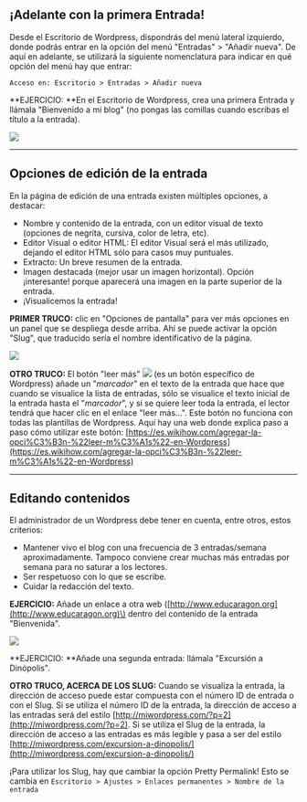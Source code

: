 ## ¡Adelante con la primera Entrada!

Desde el Escritorio de Wordpress, dispondrás del menú lateral izquierdo, donde podrás entrar en la opción del menú "Entradas" &gt; "Añadir nueva". De aquí en adelante, se utilizará la siguiente nomenclatura para indicar en qué opción del menú hay que entrar:

```
Acceso en: Escritorio > Entradas > Añadir nueva
```

**EJERCICIO: **En el Escritorio de Wordpress, crea una primera Entrada y llámala "Bienvenido a mi blog" \(no pongas las comillas cuando escribas el título a la entrada\).

![](https://catedu.github.io/atrevete-con-wordpress/assets/nueva_entrada.png)

---

## Opciones de edición de la entrada

En la página de edición de una entrada existen múltiples opciones, a destacar:

* Nombre y contenido de la entrada, con un editor visual de texto \(opciones de negrita, cursiva, color de letra, etc\).
* Editor Visual o editor HTML: El editor Visual será el más utilizado, dejando el editor HTML sólo para casos muy puntuales.
* Extracto: Un breve resumen de la entrada.
* Imagen destacada \(mejor usar un imagen horizontal\). Opción ¡interesante! porque aparecerá una imagen en la parte superior de la entrada.
* ¡Visualicemos la entrada!

**PRIMER TRUCO:** clic en "Opciones de pantalla" para ver más opciones en un panel que se despliega desde arriba. Ahí se puede activar la opción "Slug", que traducido sería el nombre identificativo de la página.

![](https://catedu.github.io/atrevete-con-wordpress/assets/editar_entrada_blog.png)

**OTRO TRUCO:** El botón "leer más"  ![](https://catedu.github.io/atrevete-con-wordpress/assets/leer-mas.png) \(es un botón específico de Wordpress\) añade un "_marcador_" en el texto de la entrada que hace que cuando se visualice la lista de entradas, sólo se visualice el texto inicial de la entrada hasta el "_marcador_", y si se quiere leer toda la entrada, el lector tendrá que hacer clic en el enlace "leer más...". Este botón no funciona con todas las plantillas de Wordpress. Aquí hay una web donde explica paso a paso cómo utilizar este botón: [https://es.wikihow.com/agregar-la-opci%C3%B3n-%22leer-m%C3%A1s%22-en-Wordpress](https://es.wikihow.com/agregar-la-opci%C3%B3n-%22leer-m%C3%A1s%22-en-Wordpress)

---

## Editando contenidos

El administrador de un Wordpress debe tener en cuenta, entre otros, estos criterios:

* Mantener vivo el blog con una frecuencia de 3 entradas/semana aproximadamente. Tampoco conviene crear muchas más entradas por semana para no saturar a los lectores.
* Ser respetuoso con lo que se escribe.
* Cuidar la redacción del texto.

**EJERCICIO:** Añade un enlace a otra web \([http://www.educaragon.org](http://www.educaragon.org)\) dentro del contenido de la entrada "Bienvenida".

![](https://catedu.github.io/atrevete-con-wordpress/assets/crear-enlace.png)

**EJERCICIO: **Añade una segunda entrada: llámala "Excursión a Dinópolis".

**OTRO TRUCO, ACERCA DE LOS SLUG:** Cuando se visualiza la entrada, la dirección de acceso puede estar compuesta con el número ID de entrada o con el Slug. Si se utiliza el número ID de la entrada, la dirección de acceso a las entradas será del estilo [http://miwordpress.com/?p=2](http://miwordpress.com/?p=2). Si se utiliza el Slug de la entrada, la dirección de acceso a las entradas es más legible y pasa a ser del estilo  [http://miwordpress.com/excursion-a-dinopolis/](http://miwordpress.com/excursion-a-dinopolis/)

¡Para utilizar los Slug, hay que cambiar la opción Pretty Permalink! Esto se cambia en `Escritorio > Ajustes > Enlaces permanentes > Nombre de la entrada`

